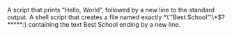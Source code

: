 A script that prints “Hello, World”, followed by a new line to the standard output.
A shell script that creates a file named exactly \*\\'"Best School"\'\\*$\?\*\*\*\*\*:) containing the text Best School ending by a new line.
